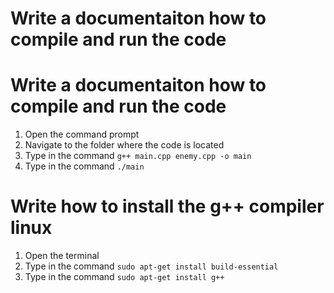 # Write a documentaiton how to compile and run the code

# Write a documentaiton how to compile and run the code
1. Open the command prompt
2. Navigate to the folder where the code is located
3. Type in the command `g++ main.cpp enemy.cpp -o main`
4. Type in the command `./main`

# Write how to install the g++ compiler linux
1. Open the terminal
2. Type in the command `sudo apt-get install build-essential`
3. Type in the command `sudo apt-get install g++`